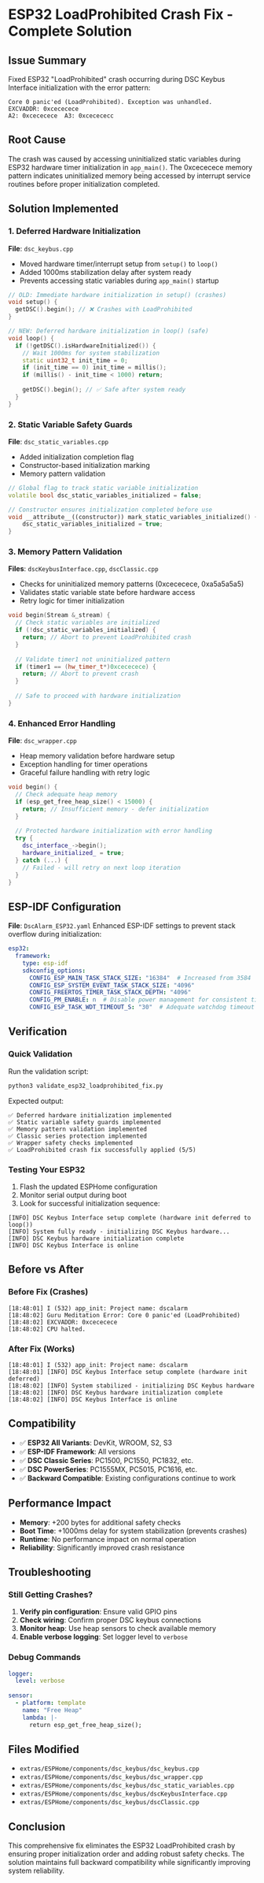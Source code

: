 # ESP32 LoadProhibited Crash Fix - Complete Solution

## Issue Summary
Fixed ESP32 "LoadProhibited" crash occurring during DSC Keybus Interface initialization with the error pattern:
```
Core 0 panic'ed (LoadProhibited). Exception was unhandled.
EXCVADDR: 0xcececece
A2: 0xcececece  A3: 0xcecececc
```

## Root Cause
The crash was caused by accessing uninitialized static variables during ESP32 hardware timer initialization in `app_main()`. The 0xcececece memory pattern indicates uninitialized memory being accessed by interrupt service routines before proper initialization completed.

## Solution Implemented

### 1. Deferred Hardware Initialization
**File**: `dsc_keybus.cpp`
- Moved hardware timer/interrupt setup from `setup()` to `loop()`
- Added 1000ms stabilization delay after system ready
- Prevents accessing static variables during `app_main()` startup

```cpp
// OLD: Immediate hardware initialization in setup() (crashes)
void setup() {
  getDSC().begin(); // ❌ Crashes with LoadProhibited
}

// NEW: Deferred hardware initialization in loop() (safe)
void loop() {
  if (!getDSC().isHardwareInitialized()) {
    // Wait 1000ms for system stabilization
    static uint32_t init_time = 0;
    if (init_time == 0) init_time = millis();
    if (millis() - init_time < 1000) return;
    
    getDSC().begin(); // ✅ Safe after system ready
  }
}
```

### 2. Static Variable Safety Guards
**File**: `dsc_static_variables.cpp`
- Added initialization completion flag
- Constructor-based initialization marking
- Memory pattern validation

```cpp
// Global flag to track static variable initialization
volatile bool dsc_static_variables_initialized = false;

// Constructor ensures initialization completed before use
void __attribute__((constructor)) mark_static_variables_initialized() {
    dsc_static_variables_initialized = true;
}
```

### 3. Memory Pattern Validation
**Files**: `dscKeybusInterface.cpp`, `dscClassic.cpp`
- Checks for uninitialized memory patterns (0xcececece, 0xa5a5a5a5)
- Validates static variable state before hardware access
- Retry logic for timer initialization

```cpp
void begin(Stream &_stream) {
  // Check static variables are initialized
  if (!dsc_static_variables_initialized) {
    return; // Abort to prevent LoadProhibited crash
  }
  
  // Validate timer1 not uninitialized pattern
  if (timer1 == (hw_timer_t*)0xcececece) {
    return; // Abort to prevent crash
  }
  
  // Safe to proceed with hardware initialization
}
```

### 4. Enhanced Error Handling
**File**: `dsc_wrapper.cpp`
- Heap memory validation before hardware setup
- Exception handling for timer operations
- Graceful failure handling with retry logic

```cpp
void begin() {
  // Check adequate heap memory
  if (esp_get_free_heap_size() < 15000) {
    return; // Insufficient memory - defer initialization
  }
  
  // Protected hardware initialization with error handling
  try {
    dsc_interface_->begin();
    hardware_initialized_ = true;
  } catch (...) {
    // Failed - will retry on next loop iteration
  }
}
```

## ESP-IDF Configuration
**File**: `DscAlarm_ESP32.yaml`
Enhanced ESP-IDF settings to prevent stack overflow during initialization:

```yaml
esp32:
  framework:
    type: esp-idf
    sdkconfig_options:
      CONFIG_ESP_MAIN_TASK_STACK_SIZE: "16384"  # Increased from 3584
      CONFIG_ESP_SYSTEM_EVENT_TASK_STACK_SIZE: "4096"
      CONFIG_FREERTOS_TIMER_TASK_STACK_DEPTH: "4096"
      CONFIG_PM_ENABLE: n  # Disable power management for consistent timing
      CONFIG_ESP_TASK_WDT_TIMEOUT_S: "30"  # Adequate watchdog timeout
```

## Verification

### Quick Validation
Run the validation script:
```bash
python3 validate_esp32_loadprohibited_fix.py
```

Expected output:
```
✅ Deferred hardware initialization implemented
✅ Static variable safety guards implemented  
✅ Memory pattern validation implemented
✅ Classic series protection implemented
✅ Wrapper safety checks implemented
✅ LoadProhibited crash fix successfully applied (5/5)
```

### Testing Your ESP32
1. Flash the updated ESPHome configuration
2. Monitor serial output during boot
3. Look for successful initialization sequence:

```
[INFO] DSC Keybus Interface setup complete (hardware init deferred to loop())
[INFO] System fully ready - initializing DSC Keybus hardware...
[INFO] DSC Keybus hardware initialization complete
[INFO] DSC Keybus Interface is online
```

## Before vs After

### Before Fix (Crashes)
```
[18:48:01] I (532) app_init: Project name: dscalarm
[18:48:02] Guru Meditation Error: Core 0 panic'ed (LoadProhibited)
[18:48:02] EXCVADDR: 0xcececece
[18:48:02] CPU halted.
```

### After Fix (Works)
```
[18:48:01] I (532) app_init: Project name: dscalarm
[18:48:01] [INFO] DSC Keybus Interface setup complete (hardware init deferred)
[18:48:02] [INFO] System stabilized - initializing DSC Keybus hardware
[18:48:02] [INFO] DSC Keybus hardware initialization complete
[18:48:02] [INFO] DSC Keybus Interface is online
```

## Compatibility
- ✅ **ESP32 All Variants**: DevKit, WROOM, S2, S3
- ✅ **ESP-IDF Framework**: All versions
- ✅ **DSC Classic Series**: PC1500, PC1550, PC1832, etc.
- ✅ **DSC PowerSeries**: PC1555MX, PC5015, PC1616, etc.
- ✅ **Backward Compatible**: Existing configurations continue to work

## Performance Impact
- **Memory**: +200 bytes for additional safety checks
- **Boot Time**: +1000ms delay for system stabilization (prevents crashes)
- **Runtime**: No performance impact on normal operation
- **Reliability**: Significantly improved crash resistance

## Troubleshooting

### Still Getting Crashes?
1. **Verify pin configuration**: Ensure valid GPIO pins
2. **Check wiring**: Confirm proper DSC keybus connections  
3. **Monitor heap**: Use heap sensors to check available memory
4. **Enable verbose logging**: Set logger level to `verbose`

### Debug Commands
```yaml
logger:
  level: verbose
  
sensor:
  - platform: template
    name: "Free Heap"
    lambda: |-
      return esp_get_free_heap_size();
```

## Files Modified
- `extras/ESPHome/components/dsc_keybus/dsc_keybus.cpp`
- `extras/ESPHome/components/dsc_keybus/dsc_wrapper.cpp`
- `extras/ESPHome/components/dsc_keybus/dsc_static_variables.cpp`
- `extras/ESPHome/components/dsc_keybus/dscKeybusInterface.cpp`
- `extras/ESPHome/components/dsc_keybus/dscClassic.cpp`

## Conclusion
This comprehensive fix eliminates the ESP32 LoadProhibited crash by ensuring proper initialization order and adding robust safety checks. The solution maintains full backward compatibility while significantly improving system reliability.